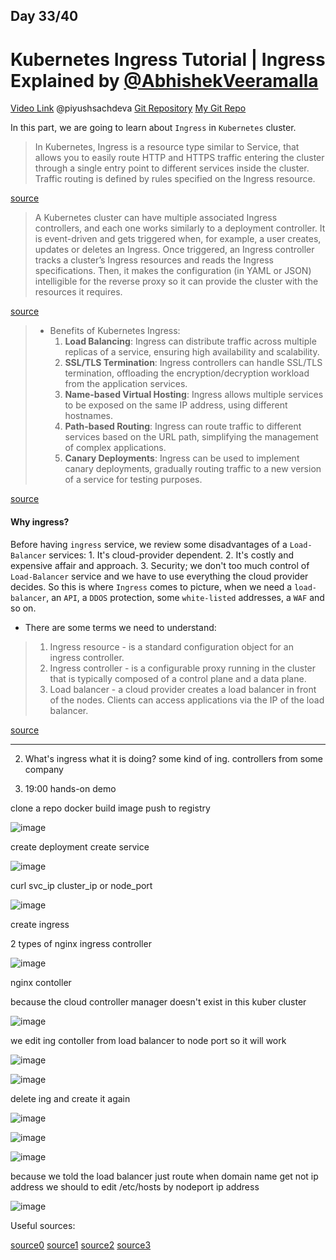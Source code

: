 ## Day 33/40
# Kubernetes Ingress Tutorial | Ingress Explained by ‪[@AbhishekVeeramalla‬](https://www.youtube.com/@AbhishekVeeramalla)
[Video Link](https://www.youtube.com/watch?v=kf3UjITS91M)
@piyushsachdeva 
[Git Repository](https://github.com/piyushsachdeva/CKA-2024/)
[My Git Repo](https://github.com/sina14/40daysofkubernetes)



In this part, we are going to learn about `Ingress` in `Kubernetes` cluster.

> In Kubernetes, Ingress is a resource type similar to Service, that allows you to easily route HTTP and HTTPS traffic entering the cluster through a single entry point to different services inside the cluster.
> Traffic routing is defined by rules specified on the Ingress resource.

[source](https://spacelift.io/blog/kubernetes-ingress#what-is-ingress-in-kubernetes)

> A Kubernetes cluster can have multiple associated Ingress controllers, and each one works similarly to a deployment controller.
> It is event-driven and gets triggered when, for example, a user creates, updates or deletes an Ingress.
> Once triggered, an Ingress controller tracks a cluster’s Ingress resources and reads the Ingress specifications.
> Then, it makes the configuration (in YAML or JSON) intelligible for the reverse proxy so it can provide the cluster with the resources it requires.

[source](https://www.solo.io/topics/kubernetes-api-gateway/kubernetes-ingress/)


> - Benefits of Kubernetes Ingress:
>    1. **Load Balancing**: Ingress can distribute traffic across multiple replicas of a service, ensuring high availability and scalability.
>    2. **SSL/TLS Termination**: Ingress controllers can handle SSL/TLS termination, offloading the encryption/decryption workload from the application services.
>    3. **Name-based Virtual Hosting**: Ingress allows multiple services to be exposed on the same IP address, using different hostnames.
>    4. **Path-based Routing**: Ingress can route traffic to different services based on the URL path, simplifying the management of complex applications.
>    5. **Canary Deployments**: Ingress can be used to implement canary deployments, gradually routing traffic to a new version of a service for testing purposes.

[source](https://konghq.com/blog/learning-center/what-is-kubernetes-ingress)

#### Why ingress?

Before having `ingress` service, we review some disadvantages of a `Load-Balancer` services:
    1. It's cloud-provider dependent.
    2. It's costly and expensive affair and approach.
    3. Security; we don't too much control of `Load-Balancer` service and we have to use everything the cloud provider decides.
So this is where `Ingress` comes to picture, when we need a `load-balancer`, an `API`, a `DDOS` protection, some `white-listed` addresses, a `WAF` and so on.


- There are some terms we need to understand:
>    1. Ingress resource - is a standard configuration object for an ingress controller.
>    2. Ingress controller - is a configurable proxy running in the cluster that is typically composed of a control plane and a data plane.
>    3. Load balancer - a cloud provider creates a load balancer in front of the nodes. Clients can access applications via the IP of the load balancer.

[source](https://blog.getambassador.io/getting-edgy-3-types-of-kubernetes-ingress-nodeports-load-balancers-and-ingress-controllers-b40ec8c0edb5)





---

2. What's ingress
  what it is doing?
   some kind of ing. controllers from some company

4. 19:00 hands-on demo

clone a repo
docker build image
push to registry

![image](https://github.com/user-attachments/assets/67514bc1-e68c-4e7e-8acf-01778fcd1a91)


create deployment
create service

![image](https://github.com/user-attachments/assets/3ef014b2-9d8c-4de3-834c-e301498b01d8)


curl svc_ip
cluster_ip or node_port

![image](https://github.com/user-attachments/assets/d3632662-ced9-421c-a337-38118f113bf6)


create ingress

2 types of nginx ingress controller

![image](https://github.com/user-attachments/assets/a029f9c0-6cbd-4824-9084-564c81811197)


nginx contoller 


because the cloud controller manager doesn't exist in this kuber cluster

![image](https://github.com/user-attachments/assets/1195eb57-b1bf-47e0-b0b8-8f1ac90707f5)


we edit ing contoller from load balancer to node port so it will work

![image](https://github.com/user-attachments/assets/6ba6f767-c0e2-45ee-9327-54225eccfd0a)

![image](https://github.com/user-attachments/assets/41f7d514-7509-4c0e-b3e1-f4564efacacd)


delete ing and create it again

![image](https://github.com/user-attachments/assets/0f5423c8-e1bc-479b-99ce-632dc2a4a2fc)


![image](https://github.com/user-attachments/assets/1e497f0b-5507-467d-b242-bebf47601cfc)


![image](https://github.com/user-attachments/assets/cc90df41-2acd-4b1d-9302-3aadbb2f6bba)

because we told the load balancer just route when domain name get not ip address
we should to edit /etc/hosts by nodeport ip address

![image](https://github.com/user-attachments/assets/46c57567-1287-4d45-97da-adb2d5bfd982)



Useful sources:

[source0](https://spacelift.io/blog/kubernetes-ingress)
[source1](https://www.solo.io/topics/kubernetes-api-gateway/kubernetes-ingress/)
[source2](https://kubernetes.io/docs/concepts/services-networking/ingress/)
[source3](https://konghq.com/blog/learning-center/what-is-kubernetes-ingress)
















